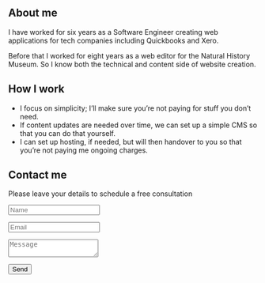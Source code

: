 <main>
<div class="column">

## About me
I have worked for six years as a Software Engineer creating web applications for tech companies including Quickbooks and Xero.

Before that I worked for eight years as a web editor for the Natural History Museum. So I know both the technical and content side of website creation.

## How I work
<ul>
  <li><span>I focus on simplicity; I’ll make sure you’re not paying for stuff you don’t need.</span></li>

  <li><span>If content updates are needed over time, we can set up a simple CMS so that you can do that yourself.</span></li>

  <li><span>I can set up hosting, if needed, but will then handover to you so that you’re not paying me ongoing charges.</span></li>
</ul>

## Contact me
Please leave your details to schedule a free consultation

<form name="contact" method="POST" data-netlify="true">
  <p>
    <input placeholder="Name" type="text" name="name" />
  </p>
  <p>
    <input placeholder="Email" type="email" name="email" />
  </p>
  <p>
    <textarea placeholder="Message" name="message"></textarea>
  </p>
  <p>
    <button type="submit">Send</button>
  </p>
</form>
</div>
</main>

